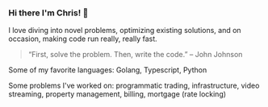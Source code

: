 ### Hi there I'm Chris! 👋

I love diving into novel problems, optimizing existing solutions, and on occasion, making code run really, really fast.

> “First, solve the problem. Then, write the code.” – John Johnson

Some of my favorite languages:
Golang, Typescript, Python

Some problems I've worked on:
programmatic trading, infrastructure, video streaming, property management, billing, mortgage (rate locking)
